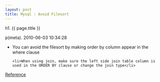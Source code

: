 ```yaml
---
layout: post
title: Mysql : Avoid Filesort
---
```


h1. {{ page.title }} 

p(meta). 2010-06-03 10:34:28

<ul>
	<li>You can avoid the filesort by making order by column appear in the where clause</li>

	<li>When using join, make sure the left side join table column is used in the ORDER BY clause or change the join type</li>
</ul>

<a href="http://venublog.com/2007/11/29/mysql-how-to-avoid-filesort/">Reference</a>
